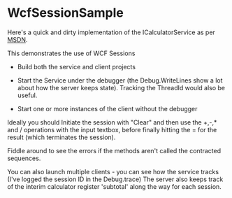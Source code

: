 WcfSessionSample
================
Here's a quick and dirty implementation of the ICalculatorService as per [MSDN](http://msdn.microsoft.com/en-us/library/ms733040.aspx).

This demonstrates the use of WCF Sessions

 - Build both the service and client projects

 - Start the Service under the debugger (the Debug.WriteLines show a lot about how the server keeps state). Tracking the ThreadId would also be useful.

 - Start one or more instances of the client without the debugger

Ideally you should Initiate the session with "Clear" and then use the +,-,* and / operations with the input textbox, before finally hitting the = for the result (which terminates the session).

Fiddle around to see the errors if the methods aren't called the contracted sequences.

You can also launch multiple clients - you can see how the service tracks (I've logged the session ID in the Debug.trace)
The server also keeps track of the interim calculator register 'subtotal' along the way for each session.
